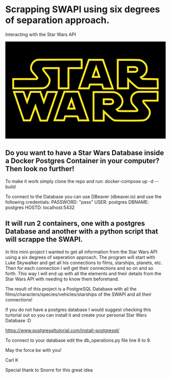 # Scrapping SWAPI using six degrees of separation approach.
Interacting with the Star Wars API

![swlogo](/swlogo.png)

Do you want to have a Star Wars Database inside a Docker Postgres Container in your computer?
Then look no further!
-------------------
To make it work simply clone the repo and run:
docker-compose up -d --build


To connect to the Database you can use DBeaver (dbeaver.io) and use the following credentials:
PASSWORD: "pass"
USER: postgres
DBNAME: postgres
HOSTD: localhost:5432


It will run 2 containers, one with a postgres Database and another with a python script that will scrappe the SWAPI.
------------------

In this mini-project I wanted to get all information from the Star Wars API using a six degrees of seperation approach.
The program will start with Luke Skywalker and get all his connections to films, starships, planets, etc.
Then for each connection I will get their connections and so on and so forth.
This way I will end up with all the elements and their details from the Star Wars API with needing to know them beforehand.

The result of this project is a PostgreSQL Database with all the films/characters/species/vehicles/starships of the SWAPI and all their connections!

If you do not have a postgres database I would suggest checking this turtorial out so you can install it and create your personal Star Wars Database :D

https://www.postgresqltutorial.com/install-postgresql/

To connect to your database edit the db_operations.py file line 6 to 9.

May the force be with you!

Carl K

Special thank to Snorre for this great idea
